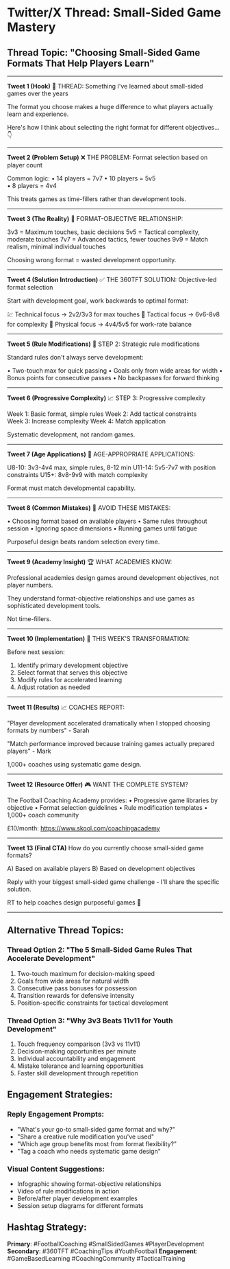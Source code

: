 # Twitter/X Thread: Small-Sided Game Mastery

## Thread Topic: "Choosing Small-Sided Game Formats That Help Players Learn"

---

**Tweet 1 (Hook)**
🧵 THREAD: Something I've learned about small-sided games over the years

The format you choose makes a huge difference to what players actually learn and experience.

Here's how I think about selecting the right format for different objectives... 👇

---

**Tweet 2 (Problem Setup)**
❌ THE PROBLEM: Format selection based on player count

Common logic:
• 14 players = 7v7
• 10 players = 5v5  
• 8 players = 4v4

This treats games as time-fillers rather than development tools.

---

**Tweet 3 (The Reality)**
🎯 FORMAT-OBJECTIVE RELATIONSHIP:

3v3 = Maximum touches, basic decisions
5v5 = Tactical complexity, moderate touches
7v7 = Advanced tactics, fewer touches
9v9 = Match realism, minimal individual touches

Choosing wrong format = wasted development opportunity.

---

**Tweet 4 (Solution Introduction)**
✅ THE 360TFT SOLUTION: Objective-led format selection

Start with development goal, work backwards to optimal format:

💹 Technical focus → 2v2/3v3 for max touches
🧠 Tactical focus → 6v6-8v8 for complexity
💪 Physical focus → 4v4/5v5 for work-rate balance

---

**Tweet 5 (Rule Modifications)**
🔧 STEP 2: Strategic rule modifications

Standard rules don't always serve development:

• Two-touch max for quick passing
• Goals only from wide areas for width
• Bonus points for consecutive passes
• No backpasses for forward thinking

---

**Tweet 6 (Progressive Complexity)**
📈 STEP 3: Progressive complexity

Week 1: Basic format, simple rules
Week 2: Add tactical constraints  
Week 3: Increase complexity
Week 4: Match application

Systematic development, not random games.

---

**Tweet 7 (Age Applications)**
👶 AGE-APPROPRIATE APPLICATIONS:

U8-10: 3v3-4v4 max, simple rules, 8-12 min
U11-14: 5v5-7v7 with position constraints
U15+: 8v8-9v9 with match complexity

Format must match developmental capability.

---

**Tweet 8 (Common Mistakes)**
🚫 AVOID THESE MISTAKES:

• Choosing format based on available players
• Same rules throughout session
• Ignoring space dimensions
• Running games until fatigue

Purposeful design beats random selection every time.

---

**Tweet 9 (Academy Insight)**
🏆 WHAT ACADEMIES KNOW:

Professional academies design games around development objectives, not player numbers.

They understand format-objective relationships and use games as sophisticated development tools.

Not time-fillers.

---

**Tweet 10 (Implementation)**
🔄 THIS WEEK'S TRANSFORMATION:

Before next session:
1. Identify primary development objective
2. Select format that serves this objective
3. Modify rules for accelerated learning
4. Adjust rotation as needed

---

**Tweet 11 (Results)**
📈 COACHES REPORT:

"Player development accelerated dramatically when I stopped choosing formats by numbers" - Sarah

"Match performance improved because training games actually prepared players" - Mark

1,000+ coaches using systematic game design.

---

**Tweet 12 (Resource Offer)**
🎮 WANT THE COMPLETE SYSTEM?

The Football Coaching Academy provides:
• Progressive game libraries by objective
• Format selection guidelines
• Rule modification templates
• 1,000+ coach community

£10/month: https://www.skool.com/coachingacademy

---

**Tweet 13 (Final CTA)**
How do you currently choose small-sided game formats?

A) Based on available players
B) Based on development objectives

Reply with your biggest small-sided game challenge - I'll share the specific solution.

RT to help coaches design purposeful games 🔄

---

## Alternative Thread Topics:

### Thread Option 2: "The 5 Small-Sided Game Rules That Accelerate Development"
1. Two-touch maximum for decision-making speed
2. Goals from wide areas for natural width
3. Consecutive pass bonuses for possession
4. Transition rewards for defensive intensity
5. Position-specific constraints for tactical development

### Thread Option 3: "Why 3v3 Beats 11v11 for Youth Development"
1. Touch frequency comparison (3v3 vs 11v11)
2. Decision-making opportunities per minute
3. Individual accountability and engagement
4. Mistake tolerance and learning opportunities
5. Faster skill development through repetition

## Engagement Strategies:

### Reply Engagement Prompts:
- "What's your go-to small-sided game format and why?"
- "Share a creative rule modification you've used"
- "Which age group benefits most from format flexibility?"
- "Tag a coach who needs systematic game design"

### Visual Content Suggestions:
- Infographic showing format-objective relationships
- Video of rule modifications in action
- Before/after player development examples
- Session setup diagrams for different formats

## Hashtag Strategy:
**Primary**: #FootballCoaching #SmallSidedGames #PlayerDevelopment
**Secondary**: #360TFT #CoachingTips #YouthFootball
**Engagement**: #GameBasedLearning #CoachingCommunity #TacticalTraining